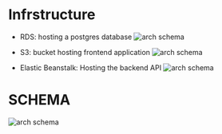 # Infrstructure

- RDS:
    hosting a postgres database
    ![arch schema](https://github.com/yosif-khaled/udagram/docs/screenshots/db_1_health.png)

- S3:
    bucket hosting frontend application
    ![arch schema](https://github.com/yosif-khaled/udagram/docs/screenshots/S3_bucket_overview.png)

- Elastic Beanstalk:
    Hosting the backend API
    ![arch schema](https://github.com/yosif-khaled/udagram/docs/screenshots/Elastic_Beanstalk.png)

# SCHEMA

![arch schema](https://github.com/yosif-khaled/udagram/docs/screenshots/arch_diagram.drawio.png)